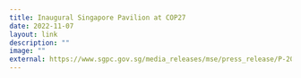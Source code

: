 ```yaml
---
title: Inaugural Singapore Pavilion at COP27
date: 2022-11-07
layout: link
description: ""
image: ""
external: https://www.sgpc.gov.sg/media_releases/mse/press_release/P-20221107-1
---
```


